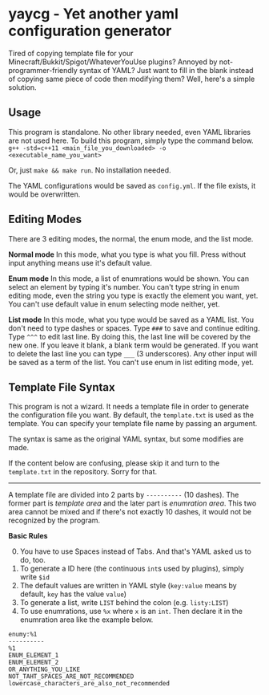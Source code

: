 yaycg - Yet another yaml configuration generator
================================================

Tired of copying template file for your Minecraft/Bukkit/Spigot/WhateverYouUse
plugins? Annoyed by not-programmer-friendly syntax of YAML? Just want to fill
in the blank instead of copying same piece of code then modifying them? Well,
here's a simple solution.

Usage
-----

This program is standalone. No other library needed, even YAML libraries are
not used here. To build this program, simply type the command below.
`g++ -std=c++11 <main_file_you_downloaded> -o <executable_name_you_want>`

Or, just `make && make run`. No installation needed.

The YAML configurations would be saved as `config.yml`. If the file exists, it
would be overwritten.

Editing Modes
-------------

There are 3 editing modes, the normal, the enum mode, and the list mode.

**Normal mode**
In this mode, what you type is what you fill. Press <Enter> without input
anything means use it's default value.

**Enum mode**
In this mode, a list of enumrations would be shown. You can select an element
by typing it's number. You can't type string in enum editing mode, even the 
string you type is exactly the element you want, yet. You can't use default
value in enum selecting mode neither, yet.

**List mode**
In this mode, what you type would be saved as a YAML list. You don't need to
type dashes or spaces. Type `###` to save and continue editing. Type `^^^` to
edit last line. By doing this, the last line will be covered by the new one.
If you leave it blank, a blank term would be generated. If you want to delete
the last line you can type `___` (3 underscores). Any other input will be saved
as a term of the list. You can't use enum in list editing mode, yet.

Template File Syntax
--------------------

This program is not a wizard. It needs a template file in order to generate
the configuration file you want. By default, the `template.txt` is used as
the template. You can specify your template file name by passing an argument.

The syntax is same as the original YAML syntax, but some modifies are made.

If the content below are confusing, please skip it and turn to the
`template.txt` in the repository. Sorry for that.

-------------------------------------------------------------------------------

A template file are divided into 2 parts by `----------` (10 dashes). The
former part is *template area* and the later part is *enumration area*. This
two area cannot be mixed and if there's not exactly 10 dashes, it would not be
recognized by the program.

**Basic Rules**

0. You have to use Spaces instead of Tabs. And that's YAML asked us to do, too.
1. To generate a ID here (the continuous `int`s used by plugins), simply write
`$id`
2. The default values are written in YAML style (`key:value` means by default,
`key` has the value `value`)
3. To generate a list, write `LIST` behind the colon (e.g. `listy:LIST`)
4. To use enumrations, use `%x` where `x` is an `int`. Then declare it in the
enumration area like the example below.

```
enumy:%1
----------
%1
ENUM_ELEMENT_1
ENUM_ELEMENT_2
OR_ANYTHING_YOU_LIKE
NOT_TAHT_SPACES_ARE_NOT_RECOMMENDED
lowercase_characters_are_also_not_recommended
```
